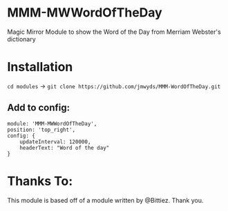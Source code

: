 # MMM-MWWordOfTheDay
Magic Mirror Module to show the Word of the Day from Merriam Webster's dictionary

# Installation
`cd modules` -> `git clone https://github.com/jmwyds/MMM-WordOfTheDay.git`

## Add to config:
```
module: 'MMM-MWWordOfTheDay',
position: 'top_right',
config: {
	updateInterval: 120000,
	headerText: "Word of the day"
}
```

# Thanks To:
This module is based off of a module written by @Bittiez. Thank you.
